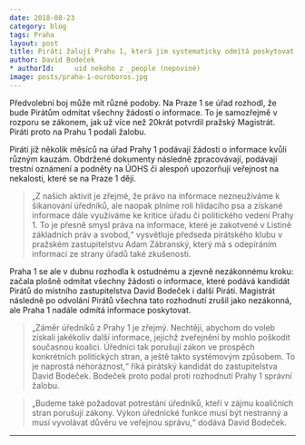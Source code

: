 ```yaml
---
date: 2018-08-23
category: blog
tags: Praha
layout: post
title: Piráti žalují Prahu 1, která jim systematicky odmítá poskytovat informace
author: David Bodeček 
* authorId:     uid nekoho z _people (nepoviné)
image: posts/praha-1-ouroboros.jpg
---
```


Předvolební boj může mít různé podoby. Na Praze 1 se úřad rozhodl, že bude Pirátům odmítat všechny žádosti o informace. To je samozřejmě v rozporu se zákonem, jak už více než 20krát potvrdil pražský Magistrát. Piráti proto na Prahu 1 podali žalobu.

Piráti již několik měsíců na úřad Prahy 1 podávají žádosti o informace kvůli různým kauzám. Obdržené dokumenty následně zpracovávají, podávají trestní oznámení a podněty na ÚOHS či alespoň upozorňují veřejnost na nekalosti, které se na Praze 1 dějí.

> „Z našich aktivit je zřejmé, že právo na informace nezneužíváme k šikanování úředníků, ale naopak plníme roli hlídacího psa a získané informace dále využíváme ke kritice úřadu či politického vedení Prahy 1. To je přesně smysl práva na informace, které je zakotvené v Listině základních práv a svobod,“ vysvětluje předseda pirátského klubu v pražském zastupitelstvu Adam Zábranský, který má s odepíráním informací ze strany úřadů také zkušenosti.

Praha 1 se ale v dubnu rozhodla k ostudnému a zjevně nezákonnému kroku: začala plošně odmítat všechny žádosti o informace, které podává kandidát Pirátů do místního zastupitelstva David Bodeček i další Piráti. Magistrát následně po odvolání Pirátů všechna tato rozhodnutí zrušil jako nezákonná, ale Praha 1 nadále odmítá informace poskytovat.

> „Záměr úředníků z Prahy 1 je zřejmý. Nechtějí, abychom do voleb získali jakékoliv další informace, jejichž zveřejnění by mohlo poškodit současnou koalici. Úředníci tak porušují zákon ve prospěch konkrétních politických stran, a ještě takto systémovým způsobem. To je naprostá nehoráznost,“ říká pirátský kandidát do zastupitelstva David Bodeček. Bodeček proto podal proti rozhodnutí Prahy 1 správní žalobu.

> „Budeme také požadovat potrestání úředníků, kteří v zájmu koaličních stran porušují zákony. Výkon úřednické funkce musí být nestranný a musí vyvolávat důvěru ve veřejnou správu,“ dodává David Bodeček.


- - -
